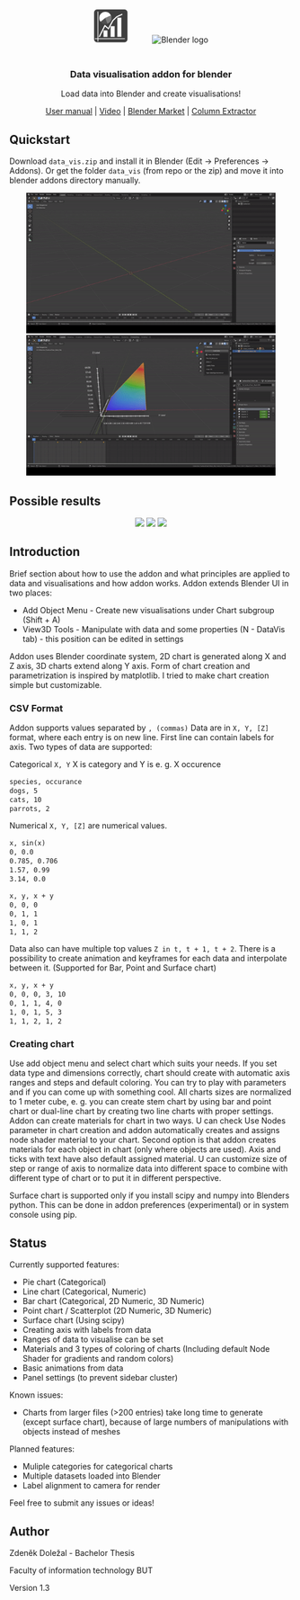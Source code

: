<p align="center">
    <img src="media/logo.png" alt="Addon logo" height="60px" style="padding-right: 20px;">
    <img src="https://download.blender.org/branding/blender_logo_socket.png" alt="Blender logo" width="200px" style="padding-left: 20px; padding-bottom: 20px;">
</p>
<h3 align="center">
    Data visualisation addon for blender
</h3>
<p align="center">
    Load data into Blender and create visualisations!
</p>
<p align="center">
    <a href="https://github.com/Griperis/BlenderDataVis/wiki/Manual">User manual</a> |
    <a href="https://youtu.be/qIF7QPu2cOI">Video</a> |
    <a href="https://blendermarket.com/products/data-visualisation-addon">Blender Market</a> |
    <a href="https://csv-extractor.herokuapp.com/">Column Extractor</a>
</p>

## Quickstart
Download `data_vis.zip` and install it in Blender (Edit -> Preferences -> Addons). Or get the folder `data_vis` (from repo or the zip) and move it into blender addons directory manually.
<p align="center">
    <img src="./media/use_case.gif" height="250px">
    <img src="./media/animations_3D.gif" height="250px">
</p>

## Possible results
<p align="center">
    <img src="https://pqfusw.db.files.1drv.com/y4mdRF4h1pF4gaRw8bpA6y8jBFZGGSN458CM-01AK8f2UxQbNRYeYOcuhq56BHEosW4ZFdn81MN7a-VUwenuGRXB-1TEwmbZYbdBlpQsMQqPg5s9k3-JNEpYsSfyVfkFTDddSSt8rVU0POtvm3MhBA8fgdnkiR8WDTJmKEXlIu5ZAuzx0OsSo7aIZ37N2oTXrCyUjXFiNGyBus61GlN3LlhEw?width=1920&height=1080&cropmode=none" height="165x">
    <img src="https://jyu4wq.db.files.1drv.com/y4mDwYua54jSza0oiPv5aNGZeeY-36weBtVb0ryWTXYK-bh-tf_wBMbKsF-e7maV8Q8nN1qX7tFiaFaTPeTAqyLwr3B74N-V5T2vjc1I87MMR2iT2hyAQBXU1rV0ZRjBPbiPGmV8_ET-fhrzbB93qEog2sQuHI-1HMh40giGj8pGSwE_NxyW2MgzQVWhrNzn5FXKCHgXEQwfHEKDVKUKRZLMg?width=1920&height=1080&cropmode=none"height="165px">
    <img src="https://vsdb2q.db.files.1drv.com/y4monFbUmmqb8VmUcWKEP439PXodK3JwaruUb0BmdQVwPlZqDplRZ2ovQSLXTITw8dK04WQIbr3x0Nm4q7WazMXpnzOgtMfgEHxYRyT3-iT6rApISdwsuBgOYvxYWmv_STxJ8731EXksNV-WTGNCexFq7Xj82Ee77jW-amjmomA9rMEROw9AAZb1AwQWjBn0JheAISHNq56JnKvIYOwKk0bcQ?width=1920&height=1080&cropmode=none" height="165px">
</p>

## Introduction
Brief section about how to use the addon and what principles are applied to data and visualisations and how addon works. Addon extends Blender UI in two places:
- Add Object Menu - Create new visualisations under Chart subgroup (Shift + A)
- View3D Tools - Manipulate with data and some properties (N - DataVis tab) - this position can be edited in settings

Addon uses Blender coordinate system, 2D chart is generated along X and Z axis, 3D charts extend along Y axis. Form of chart creation and parametrization is inspired by matplotlib. I tried to make chart creation simple but customizable.

### CSV Format
Addon supports values separated by `, (commas)`
Data are in `X, Y, [Z]` format, where each entry is on new line. First line can contain labels for axis.
Two types of data are supported:

Categorical `X, Y` X is category and Y is e. g. X occurence 
```
species, occurance
dogs, 5
cats, 10
parrots, 2
```
Numerical `X, Y, [Z]` are numerical values.
```
x, sin(x)
0, 0.0
0.785, 0.706
1.57, 0.99
3.14, 0.0
```

```
x, y, x + y
0, 0, 0
0, 1, 1
1, 0, 1
1, 1, 2
```

Data also can have multiple top values  `Z in t, t + 1, t + 2`. There is a possibility to create animation and keyframes for each data and interpolate between it. (Supported for Bar, Point and Surface chart)
```
x, y, x + y
0, 0, 0, 3, 10
0, 1, 1, 4, 0
1, 0, 1, 5, 3
1, 1, 2, 1, 2
```

### Creating chart
Use add object menu and select chart which suits your needs. If you set data type and dimensions correctly, chart should create with automatic axis ranges and steps and default coloring. You can try to play with parameters and if you can come up with something cool.
All charts sizes are normalized to 1 meter cube, e. g. you can create stem chart by using bar and point chart or dual-line chart by creating two line charts with proper settings.
Addon can create materials for chart in two ways. U can check Use Nodes parameter in chart creation and addon automatically creates and assigns node shader material to your chart. Second option is that addon creates materials for each object in chart (only where objects are used). Axis and ticks with text have also default assigned material. U can customize size of step or range of axis to normalize data into different space to combine with different type of chart or to put it in different perspective.

Surface chart is supported only if you install scipy and numpy into Blenders python.
This can be done in addon preferences (experimental) or in system console using pip.

## Status
Currently supported features:
- Pie chart (Categorical)
- Line chart (Categorical, Numeric)
- Bar chart (Categorical, 2D Numeric, 3D Numeric)
- Point chart / Scatterplot (2D Numeric, 3D Numeric)
- Surface chart (Using scipy)
- Creating axis with labels from data
- Ranges of data to visualise can be set
- Materials and 3 types of coloring of charts (Including default Node Shader for gradients and random colors)
- Basic animations from data
- Panel settings (to prevent sidebar cluster)


Known issues:
- Charts from larger files (>200 entries) take long time to generate (except surface chart), because of large numbers of manipulations with objects instead of meshes

Planned features:
- Muliple categories for categorical charts
- Multiple datasets loaded into Blender
- Label alignment to camera for render

Feel free to submit any issues or ideas!

## Author
Zdeněk Doležal - Bachelor Thesis

Faculty of information technology BUT

Version 1.3
